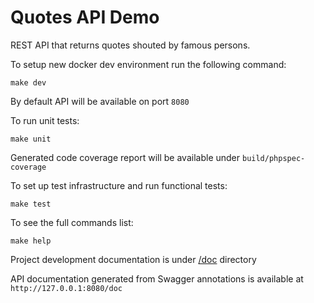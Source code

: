 # Quotes API Demo

REST API that returns quotes shouted by famous persons.

To setup new docker dev environment run the following command:
```
make dev
```
By default API will be available on port `8080`

To run unit tests:
```
make unit
```
Generated code coverage report will be available under `build/phpspec-coverage`

To set up test infrastructure and run functional tests:
```
make test
```

To see the full commands list:
```
make help
```

Project development documentation is under [/doc](https://github.com/evodevo/quotes_api/tree/master/doc/index.md) directory

API documentation generated from Swagger annotations is available at `http://127.0.0.1:8080/doc`
